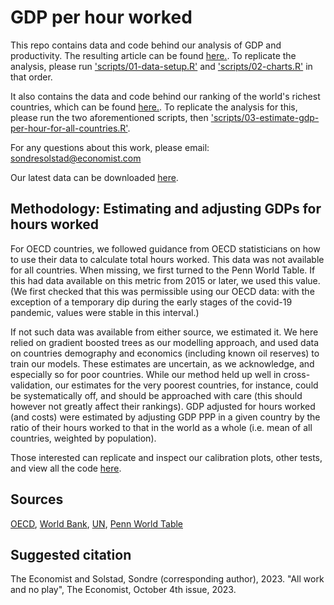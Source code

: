 # GDP per hour worked

This repo contains data and code behind our analysis of GDP and productivity. The resulting article can be found [here.](https://www.economist.com/graphic-detail/2023/10/04/productivity-has-grown-faster-in-western-europe-than-in-america). To replicate the analysis, please run ['scripts/01-data-setup.R'](scripts/01-data-setup.R) and ['scripts/02-charts.R'](scripts/02-charts.R) in that order. 

It also contains the data and code behind our ranking of the world's richest countries, which can be found [here.](https://www.economist.com). To replicate the analysis for this, please run the two aforementioned scripts, then ['scripts/03-estimate-gdp-per-hour-for-all-countries.R'](scripts/03-estimate-gdp-per-hour-for-all-countries.R).

For any questions about this work, please email: sondresolstad@economist.com

Our latest data can be downloaded [here](https://github.com/TheEconomist/the-economist-gdp-per-hour-estimates/blob/main/output-data/gdp_over_hours_worked_with_estimated_hours_worked.csv).

## Methodology: Estimating and adjusting GDPs for hours worked
For OECD countries, we followed guidance from OECD statisticians on how to use their data to calculate total hours worked. This data was not available for all countries. When missing, we first turned to the Penn World Table. If this had data available on this metric from 2015 or later, we used this value. (We first checked that this was permissible using our OECD data: with the exception of a temporary dip during the early stages of the covid-19 pandemic, values were stable in this interval.) 

If not such data was available from either source, we estimated it. We here relied on gradient boosted trees as our modelling approach, and used data on countries demography and economics (including known oil reserves) to train our models. These estimates are uncertain, as we acknowledge, and especially so for poor countries. While our method held up well in cross-validation, our estimates for the very poorest countries, for instance, could be systematically off, and should be approached with care (this should however not greatly affect their rankings). GDP adjusted for hours worked (and costs) were estimated by adjusting GDP PPP in a given country by the ratio of their hours worked to that in the world as a whole (i.e. mean of all countries, weighted by population). 

Those interested can replicate and inspect our calibration plots, other tests, and view all the code [here](https://github.com/TheEconomist/the-economist-gdp-per-hour-estimates/blob/main/output-data/gdp_over_hours_worked_with_estimated_hours_worked.csv).

## Sources
[OECD](https://data.oecd.org/), [World Bank](https://data.worldbank.org/), [UN](https://population.un.org/dataportal/), [Penn World Table](https://www.rug.nl/ggdc/productivity/pwt/?lang=en)

## Suggested citation
The Economist and Solstad, Sondre (corresponding author), 2023. "All work and no play", The Economist, October 4th issue, 2023.

